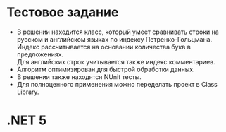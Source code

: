 # Тестовое задание     
+ В решении находится класс, который умеет сравнивать строки на русском и английском языках по индексу Петренко-Гольцмана.      
Индекс рассчитывается на основании количества букв в предложениях.   
Для английских строк учитывается также индекс комментариев.       
+ Алгоритм оптимизирован для быстрой обработки данных.        
+ В решении также находятся NUnit тесты.       
+ Для полноценного применения можно переделать проект в Class Library. 
# .NET 5  
